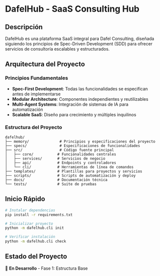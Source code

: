 # DafelHub - SaaS Consulting Hub

## Descripción
DafelHub es una plataforma SaaS integral para Dafel Consulting, diseñada siguiendo los principios de Spec-Driven Development (SDD) para ofrecer servicios de consultoría escalables y estructurados.

## Arquitectura del Proyecto

### Principios Fundamentales
- **Spec-First Development**: Todas las funcionalidades se especifican antes de implementarse
- **Modular Architecture**: Componentes independientes y reutilizables  
- **Multi-Agent Systems**: Integración de sistemas de IA para automatización
- **Scalable SaaS**: Diseño para crecimiento y múltiples inquilinos

### Estructura del Proyecto
```
dafelhub/
├── memory/              # Principios y especificaciones del proyecto
├── specs/               # Especificaciones de funcionalidades
├── src/                 # Código fuente principal
│   ├── core/           # Funcionalidades centrales
│   ├── services/       # Servicios de negocio
│   ├── api/            # Endpoints y controladores
│   └── cli/            # Herramientas de línea de comandos
├── templates/          # Plantillas para proyectos y servicios
├── scripts/            # Scripts de automatización y deploy
├── docs/               # Documentación técnica
└── tests/              # Suite de pruebas
```

## Inicio Rápido
```bash
# Instalar dependencias
pip install -r requirements.txt

# Inicializar proyecto
python -m dafelhub.cli init

# Verificar instalación  
python -m dafelhub.cli check
```

## Estado del Proyecto
🚧 **En Desarrollo** - Fase 1: Estructura Base